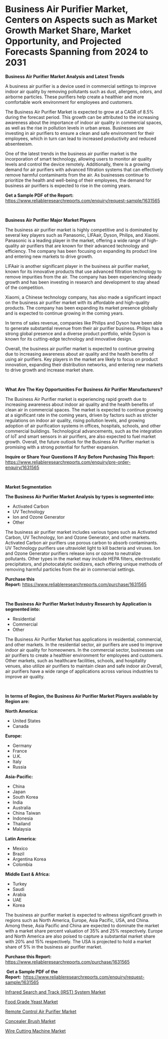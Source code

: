 <p><h1>Business Air Purifier Market, Centers on Aspects such as Market Growth Market Share, Market Opportunity, and Projected Forecasts Spanning from 2024 to 2031</h1></p><p><strong>Business Air Purifier Market Analysis and Latest Trends</strong></p>
<p><p>A business air purifier is a device used in commercial settings to improve indoor air quality by removing pollutants such as dust, allergens, odors, and airborne particles. These purifiers help create a healthier and more comfortable work environment for employees and customers.</p><p>The Business Air Purifier Market is expected to grow at a CAGR of 8.5% during the forecast period. This growth can be attributed to the increasing awareness about the importance of indoor air quality in commercial spaces, as well as the rise in pollution levels in urban areas. Businesses are investing in air purifiers to ensure a clean and safe environment for their employees, which in turn can lead to increased productivity and reduced absenteeism.</p><p>One of the latest trends in the business air purifier market is the incorporation of smart technology, allowing users to monitor air quality levels and control the device remotely. Additionally, there is a growing demand for air purifiers with advanced filtration systems that can effectively remove harmful contaminants from the air. As businesses continue to prioritize the health and well-being of their employees, the demand for business air purifiers is expected to rise in the coming years.</p></p>
<p><strong>Get a Sample PDF of the Report:&nbsp;</strong> <a href="https://www.reliableresearchreports.com/enquiry/request-sample/1631565">https://www.reliableresearchreports.com/enquiry/request-sample/1631565</a></p>
<p>&nbsp;</p>
<p><strong>Business Air Purifier Major Market Players</strong></p>
<p><p>The business air purifier market is highly competitive and is dominated by several key players such as Panasonic, LIFAair, Dyson, Philips, and Xiaomi. Panasonic is a leading player in the market, offering a wide range of high-quality air purifiers that are known for their advanced technology and efficiency. The company has been focusing on expanding its product line and entering new markets to drive growth.</p><p>LIFAair is another significant player in the business air purifier market, known for its innovative products that use advanced filtration technology to remove impurities from the air. The company has been experiencing steady growth and has been investing in research and development to stay ahead of the competition.</p><p>Xiaomi, a Chinese technology company, has also made a significant impact on the business air purifier market with its affordable and high-quality products. The company has been expanding its market presence globally and is expected to continue growing in the coming years.</p><p>In terms of sales revenue, companies like Philips and Dyson have been able to generate substantial revenue from their air purifier business. Philips has a strong global presence and a diverse product portfolio, while Dyson is known for its cutting-edge technology and innovative design.</p><p>Overall, the business air purifier market is expected to continue growing due to increasing awareness about air quality and the health benefits of using air purifiers. Key players in the market are likely to focus on product innovation, expanding their distribution networks, and entering new markets to drive growth and increase market share.</p></p>
<p>&nbsp;</p>
<p><strong>What Are The Key Opportunities For Business Air Purifier Manufacturers?</strong></p>
<p><p>The Business Air Purifier market is experiencing rapid growth due to increasing awareness about indoor air quality and the health benefits of clean air in commercial spaces. The market is expected to continue growing at a significant rate in the coming years, driven by factors such as stricter regulations on indoor air quality, rising pollution levels, and growing adoption of air purification systems in offices, hospitals, schools, and other commercial buildings. Technological advancements, such as the integration of IoT and smart sensors in air purifiers, are also expected to fuel market growth. Overall, the future outlook for the Business Air Purifier market is promising with a strong potential for further expansion.</p></p>
<p><strong>Inquire or Share Your Questions If Any Before Purchasing This Report:</strong> <a href="https://www.reliableresearchreports.com/enquiry/pre-order-enquiry/1631565">https://www.reliableresearchreports.com/enquiry/pre-order-enquiry/1631565</a></p>
<p>&nbsp;</p>
<p><strong>Market Segmentation</strong></p>
<p><strong>The Business Air Purifier Market Analysis by types is segmented into:</strong></p>
<p><ul><li>Activated Carbon</li><li>UV Technology</li><li>Ion and Ozone Generator</li><li>Other</li></ul></p>
<p><p>The business air purifier market includes various types such as Activated Carbon, UV Technology, Ion and Ozone Generator, and other markets. Activated Carbon air purifiers use porous carbon to absorb contaminants. UV Technology purifiers use ultraviolet light to kill bacteria and viruses. Ion and Ozone Generator purifiers release ions or ozone to neutralize pollutants. Other types in the market may include HEPA filters, electrostatic precipitators, and photocatalytic oxidizers, each offering unique methods of removing harmful particles from the air in commercial settings.</p></p>
<p><strong>Purchase this Report:&nbsp;</strong><a href="https://www.reliableresearchreports.com/purchase/1631565">https://www.reliableresearchreports.com/purchase/1631565</a></p>
<p>&nbsp;</p>
<p><strong>The Business Air Purifier Market Industry Research by Application is segmented into:</strong></p>
<p><ul><li>Residential</li><li>Commercial</li><li>Other</li></ul></p>
<p><p>The Business Air Purifier Market has applications in residential, commercial, and other markets. In the residential sector, air purifiers are used to improve indoor air quality for homeowners. In the commercial sector, businesses use air purifiers to create a healthier environment for employees and customers. Other markets, such as healthcare facilities, schools, and hospitality venues, also utilize air purifiers to maintain clean and safe indoor air.Overall, air purifiers have a wide range of applications across various industries to improve air quality.</p></p>
<p>&nbsp;</p>
<p><strong>In terms of Region, the Business Air Purifier Market Players available by Region are:</strong></p>
<p>
    <p> <strong> North America: </strong>
        <ul>
            <li>United States</li>
            <li>Canada</li>
        </ul>
        </p> 
    <p> <strong> Europe: </strong>
        <ul>
            <li>Germany</li>
            <li>France</li>
            <li>U.K.</li>
            <li>Italy</li>
            <li>Russia</li>
        </ul>
        </p> 
    <p> <strong> Asia-Pacific: </strong>
        <ul>
            <li>China</li>
            <li>Japan</li>
            <li>South Korea</li>
            <li>India</li>
            <li>Australia</li>
            <li>China Taiwan</li>
            <li>Indonesia</li>
            <li>Thailand</li>
            <li>Malaysia</li>
        </ul>
        </p> 
    <p> <strong> Latin America: </strong>
        <ul>
            <li>Mexico</li>
            <li>Brazil</li>
            <li>Argentina Korea</li>
            <li>Colombia</li>
        </ul>
        </p> 
    <p> <strong> Middle East & Africa: </strong>
        <ul>
            <li>Turkey</li>
            <li>Saudi</li>
            <li>Arabia</li>
            <li>UAE</li>
            <li>Korea</li>
        </ul>
    </p>
    </p>
<p><p>The business air purifier market is expected to witness significant growth in regions such as North America, Europe, Asia Pacific, USA, and China. Among these, Asia Pacific and China are expected to dominate the market with a market share percent valuation of 35% and 25% respectively. Europe and North America are also poised to capture a substantial market share with 20% and 15% respectively. The USA is projected to hold a market share of 5% in the business air purifier market.</p></p>
<p><strong>Purchase this Report: </strong><a href="https://www.reliableresearchreports.com/purchase/1631565">https://www.reliableresearchreports.com/purchase/1631565</a></p>
<p>&nbsp;<strong>Get a Sample PDF of the Report:&nbsp;&nbsp;</strong><a href="https://www.reliableresearchreports.com/enquiry/request-sample/1631565">https://www.reliableresearchreports.com/enquiry/request-sample/1631565</a></p>
<p><strong></strong></p>
<p><p><a href="https://issuu.com/reportprime-2/docs/infrared-search-and-track-irst-system-market-size-">Infrared Search and Track (IRST) System Market</a></p><p><a href="https://issuu.com/reportprime-2/docs/food-grade-yeast-market-size-2030.pptx">Food Grade Yeast Market</a></p><p><a href="https://github.com/Whitneyboyettebo9kiw7yr13/Market-Research-Report-List-1/blob/main/remote-control-air-purifier-market.md">Remote Control Air Purifier Market</a></p><p><a href="https://github.com/sonuprakash1/Market-Research-Report-List-1/blob/main/concealer-brush-market.md">Concealer Brush Market</a></p><p><a href="https://view.publitas.com/reportprime-1/wire-cutting-machine-market-research-report-unlocks-analysis-on-the-market-financial-status-market-size-and-market-revenue-upto-2031/">Wire Cutting Machine Market</a></p></p>